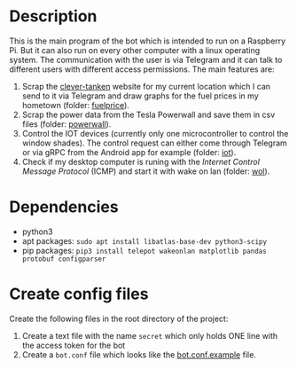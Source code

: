 # Description
This is the main program of the bot which is intended to run on a
Raspberry Pi. But it can also run on every other computer with a
linux operating system. The communication with the user is via 
 Telegram and it can talk to different users with different access
 permissions. The main features are:
1. Scrap the [clever-tanken](https://www.clever-tanken.de/) website
for my current location which I can send to it via Telegram and
draw graphs for the fuel prices in my hometown (folder: [fuelprice](fuelprice)).
2. Scrap the power data from the Tesla Powerwall and save them
in csv files (folder: [powerwall](powerwall)).
3. Control the IOT devices (currently only one microcontroller to
control the window shades). The control request can either come
through Telegram or via gRPC from the Android app for example (folder: [iot](iot)).
4. Check if my desktop computer is runing with the _Internet Control
Message Protocol_ (ICMP) and start it with wake on lan (folder: [wol](wol)).

# Dependencies
- python3
- apt packages: ``sudo apt install libatlas-base-dev python3-scipy``
- pip packages: ```pip3 install telepot wakeonlan matplotlib pandas protobuf configparser```

# Create config files
Create the following files in the root directory of the project:
1. Create a text file with the name ``secret`` which only holds ONE line with the access token for the bot
2. Create a ``bot.conf`` file which looks like the [bot.conf.example](bot.conf.example) file.

